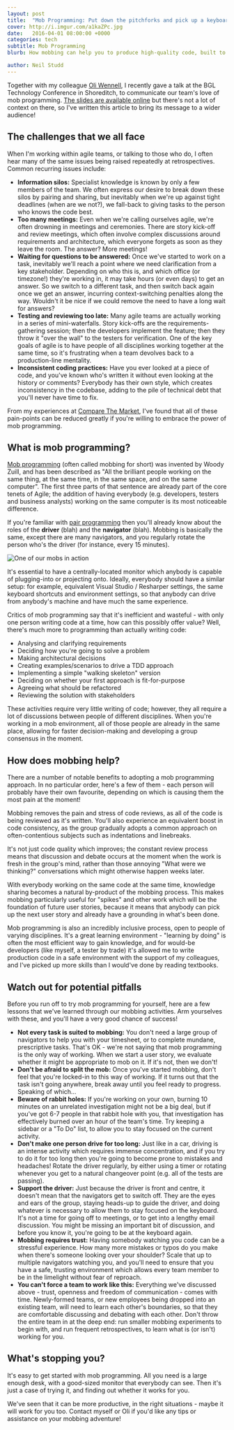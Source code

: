 ```yaml
---
layout: post
title:  "Mob Programming: Put down the pitchforks and pick up a keyboard"
cover: http://i.imgur.com/a1kaZPc.jpg
date:   2016-04-01 08:00:00 +0000
categories: tech
subtitle: Mob Programming
blurb: How mobbing can help you to produce high-quality code, built to do the right thing, which is understood by everybody within the team.

author: Neil Studd
---
```


Together with my colleague [Oli Wennell](https://twitter.com/owennell), I recently gave a talk at the BGL Technology Conference in Shoreditch, to communicate our team's love of mob programming. [The slides are available online](http://www.slideshare.net/NeilStudd1/mob-programming-put-down-the-pitchforks-and-pick-up-a-keyboard) but there's not a lot of context on there, so I've written this article to bring its message to a wider audience!

## The challenges that we all face

When I'm working within agile teams, or talking to those who do, I often hear many of the same issues being raised repeatedly at retrospectives. Common recurring issues include:

* **Information silos:** Specialist knowledge is known by only a few members of the team. We often express our desire to break down these silos by pairing and sharing, but inevitably when we're up against tight deadlines (when are we not?), we fall-back to giving tasks to the person who knows the code best.
* **Too many meetings:** Even when we're calling ourselves agile, we're often drowning in meetings and ceremonies. There are story kick-off and review meetings, which often involve complex discussions around requirements and architecture, which everyone forgets as soon as they leave the room. The answer? More meetings!
* **Waiting for questions to be answered:** Once we've started to work on a task, inevitably we'll reach a point where we need clarification from a key stakeholder. Depending on who this is, and which office (or timezone!) they're working in, it may take hours (or even days) to get an answer. So we switch to a different task, and then switch back again once we get an answer, incurring context-switching penalties along the way. Wouldn't it be nice if we could remove the need to have a long wait for answers?
* **Testing and reviewing too late:** Many agile teams are actually working in a series of mini-waterfalls. Story kick-offs are the requirements-gathering session; then the developers implement the feature; then they throw it "over the wall" to the testers for verification. One of the key goals of agile is to have people of all disciplines working together at the same time, so it's frustrating when a team devolves back to a production-line mentality.
* **Inconsistent coding practices:** Have you ever looked at a piece of code, and you've known who's written it without even looking at the history or comments? Everybody has their own style, which creates inconsistency in the codebase, adding to the pile of technical debt that you'll never have time to fix.

From my experiences at [Compare The Market](http://www.comparethemarket.com), I've found that all of these pain-points can be reduced greatly if you're willing to embrace the power of mob programming.

## What is mob programming?

[Mob programming](http://mobprogramming.org/) (often called mobbing for short) was invented by Woody Zuill, and has been described as "All the brilliant people working on the same thing, at the same time, in the same space, and on the same computer". The first three parts of that sentence are already part of the core tenets of Agile; the addition of having everybody (e.g. developers, testers and business analysts) working on the same computer is its most noticeable difference.

If you're familiar with [pair programming](https://en.wikipedia.org/wiki/Pair_programming) then you'll already know about the roles of the **driver** (blah) and the **navigator** (blah). Mobbing is basically the same, except there are many navigators, and you regularly rotate the person who's the driver (for instance, every 15 minutes).

![One of our mobs in action](http://i.imgur.com/LoHGqfi.jpg)

It's essential to have a centrally-located monitor which anybody is capable of plugging-into or projecting onto. Ideally, everybody should have a similar setup: for example, equivalent Visual Studio / Resharper settings, the same keyboard shortcuts and environment settings, so that anybody can drive from anybody's machine and have much the same experience.

Critics of mob programming say that it's inefficient and wasteful - with only one person writing code at a time, how can this possibly offer value? Well, there's much more to programming than actually writing code:

* Analysing and clarifying requirements
* Deciding how you're going to solve a problem
* Making architectural decisions
* Creating examples/scenarios to drive a TDD approach
* Implementing a simple "walking skeleton" version
* Deciding on whether your first approach is fit-for-purpose
* Agreeing what should be refactored
* Reviewing the solution with stakeholders

These activities require very little writing of code; however, they all require a lot of discussions between people of different disciplines. When you're working in a mob environment, all of those people are already in the same place, allowing for faster decision-making and developing a group consensus in the moment.

## How does mobbing help?

There are a number of notable benefits to adopting a mob programming approach. In no particular order, here's a few of them - each person will probably have their own favourite, depending on which is causing them the most pain at the moment!

Mobbing removes the pain and stress of code reviews, as all of the code is being reviewed as it's written. You'll also experience an equivalent boost in code consistency, as the group gradually adopts a common approach on often-contentious subjects such as indentations and linebreaks.

It's not just code quality which improves; the constant review process means that discussion and debate occurs at the moment when the work is fresh in the group's mind, rather than those annoying "What were we thinking?" conversations which might otherwise happen weeks later.

With everybody working on the same code at the same time, knowledge sharing becomes a natural by-product of the mobbing process. This makes mobbing particularly useful for "spikes" and other work which will be the foundation of future user stories, because it means that anybody can pick up the next user story and already have a grounding in what's been done.

Mob programming is also an incredibly inclusive process, open to people of varying disciplines. It's a great learning environment - "learning by doing" is often the most efficient way to gain knowledge, and for would-be developers (like myself, a tester by trade) it's allowed me to write production code in a safe environment with the support of my colleagues, and I've picked up more skills than I would've done by reading textbooks.

## Watch out for potential pitfalls

Before you run off to try mob programming for yourself, here are a few lessons that we've learned through our mobbing activities. Arm yourselves with these, and you'll have a very good chance of success!

* **Not every task is suited to mobbing:** You don't need a large group of navigators to help you with your timesheet, or to complete mundane, prescriptive tasks. That's OK - we're not saying that mob programming is the only way of working. When we start a user story, we evaluate whether it might be appropriate to mob on it. If it's not, then we don't!
* **Don't be afraid to split the mob:** Once you've started mobbing, don't feel that you're locked-in to this way of working. If it turns out that the task isn't going anywhere, break away until you feel ready to progress. Speaking of which...
* **Beware of rabbit holes:** If you're working on your own, burning 10 minutes on an unrelated investigation might not be a big deal, but if you've got 6-7 people in that rabbit hole with you, that investigation has effectively burned over an hour of the team's time. Try keeping a sidebar or a "To Do" list, to allow you to stay focused on the current activity.
* **Don't make one person drive for too long:** Just like in a car, driving is an intense activity which requires immense concentration, and if you try to do it for too long then you're going to become prone to mistakes and headaches! Rotate the driver regularly, by either using a timer or rotating whenever you get to a natural changeover point (e.g. all of the tests are passing).
* **Support the driver:** Just because the driver is front and centre, it doesn't mean that the navigators get to switch off. They are the eyes and ears of the group, staying heads-up to guide the driver, and doing whatever is necessary to allow them to stay focused on the keyboard. It's not a time for going off to meetings, or to get into a lengthy email discussion. You might be missing an important bit of discussion, and before you know it, you're going to be at the keyboard again.
* **Mobbing requires trust:** Having somebody watching you code can be a stressful experience. How many more mistakes or typos do you make when there's someone looking over your shoulder? Scale that up to multiple navigators watching you, and you'll need to ensure that you have a safe, trusting environment which allows every team member to be in the limelight without fear of reproach.
* **You can't force a team to work like this:** Everything we've discussed above - trust, openness and freedom of communication - comes with time. Newly-formed teams, or new employees being dropped into an existing team, will need to learn each other's boundaries, so that they are comfortable discussing and debating with each other. Don't throw the entire team in at the deep end: run smaller mobbing experiments to begin with, and run frequent retrospectives, to learn what is (or isn't) working for you.

## What's stopping you?

It's easy to get started with mob programming. All you need is a large enough desk, with a good-sized monitor that everybody can see. Then it's just a case of trying it, and finding out whether it works for you.

We've seen that it can be more productive, in the right situations - maybe it will work for you too. Contact myself or Oli if you'd like any tips or assistance on your mobbing adventure!